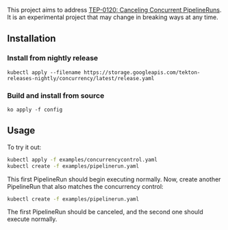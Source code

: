 This project aims to address [TEP-0120: Canceling Concurrent PipelineRuns](https://github.com/tektoncd/community/blob/main/teps/0120-canceling-concurrent-pipelineruns.md).
It is an experimental project that may change in breaking ways at any time.

## Installation

### Install from nightly release

```
kubectl apply --filename https://storage.googleapis.com/tekton-releases-nightly/concurrency/latest/release.yaml
```

### Build and install from source

```
ko apply -f config
```

## Usage

To try it out:
```sh
kubectl apply -f examples/concurrencycontrol.yaml
kubectl create -f examples/pipelinerun.yaml
```

This first PipelineRun should begin executing normally.
Now, create another PipelineRun that also matches the concurrency control:
```sh
kubectl create -f examples/pipelinerun.yaml
```

The first PipelineRun should be canceled, and the second one should execute normally.
